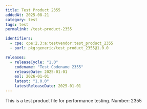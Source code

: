 ```yaml
---
title: Test Product 2355
addedAt: 2025-08-21
category: test
tags: test
permalink: /test-product-2355

identifiers:
  - cpe: cpe:2.3:a:testvendor:test_product_2355
  - purl: pkg:generic/test_product_2355@1.0.0

releases:
  - releaseCycle: "1.0"
    codename: "Test Codename 2355"
    releaseDate: 2025-01-01
    eol: 2026-01-01
    latest: "1.0.0"
    latestReleaseDate: 2025-01-01
---
```


This is a test product file for performance testing. Number: 2355
